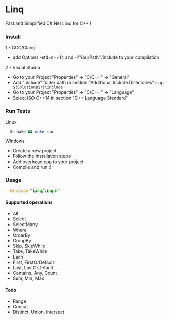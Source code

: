 # Linq

Fast and Simplified C#.Net Linq for C++ !

### Install

1 - GCC/Clang

- add Options -std=c++14 and -I"YourPath"/include to your compilation

2 - Visual Studio

  - Go to your Project "Properties" -> "C/C++" -> "General"
  - Add "include" folder path in section "Additional Include Directories" `e.g: $(SolutionDir)\include`
  - Go to your Project "Properties" -> "C/C++" -> "Language"
  - Select ISO C++14 in section "C++ Language Standard"

### Run Tests

Linux
```bash
  $> make && make run
```

Windows
  - Create a new project
  - Follow the installation steps
  - Add overhead.cpp to your project
  - Compile and run :)

### Usage

```cpp
  #include "linq/linq.h"
```

#### Supported operations

- All
- Select
- SelectMany
- Where
- OrderBy
- GroupBy
- Skip, SkipWhile
- Take, TakeWhile
- Each
- First, FirstOrDefault
- Last, LastOrDefault
- Contains, Any, Count
- Sum, Min, Max

#### Todo

- Range
- Concat
- Distinct, Union, Intersect